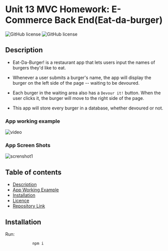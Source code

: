 # Unit 13 MVC Homework: E-Commerce Back End(Eat-da-burger)


![GitHub license](https://img.shields.io/badge/Made%20by-%40niyati7892-orange)
![GitHub license](https://img.shields.io/badge/license-MIT-blue.svg)

## Description 
* Eat-Da-Burger! is a restaurant app that lets users input the names of burgers they'd like to eat.

* Whenever a user submits a burger's name, the app will display the burger on the left side of the page -- waiting to be devoured.

* Each burger in the waiting area also has a `Devour it!` button. When the user clicks it, the burger will move to the right side of the page.

* This app will store every burger in a database, whether devoured or not.


### App working example
![video]()



### App Screen Shots
![screnshot1]()




## Table of contents

- [Description](#Description)
- [App Working Example](#Description)
- [Installation](#Installation)
- [Licence](#Licence)
- [Repository Link](#Repository)


## Installation
Run:

                npm i
